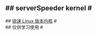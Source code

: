 #\#  serverSpeeder kernel  \#                           
-----------------------------                         
#\# [锐速 Linux 版本内核](http://my.serverspeeder.com/ls.do?m=availables)  \#                        
#\#      仅供学习使用      \#        

